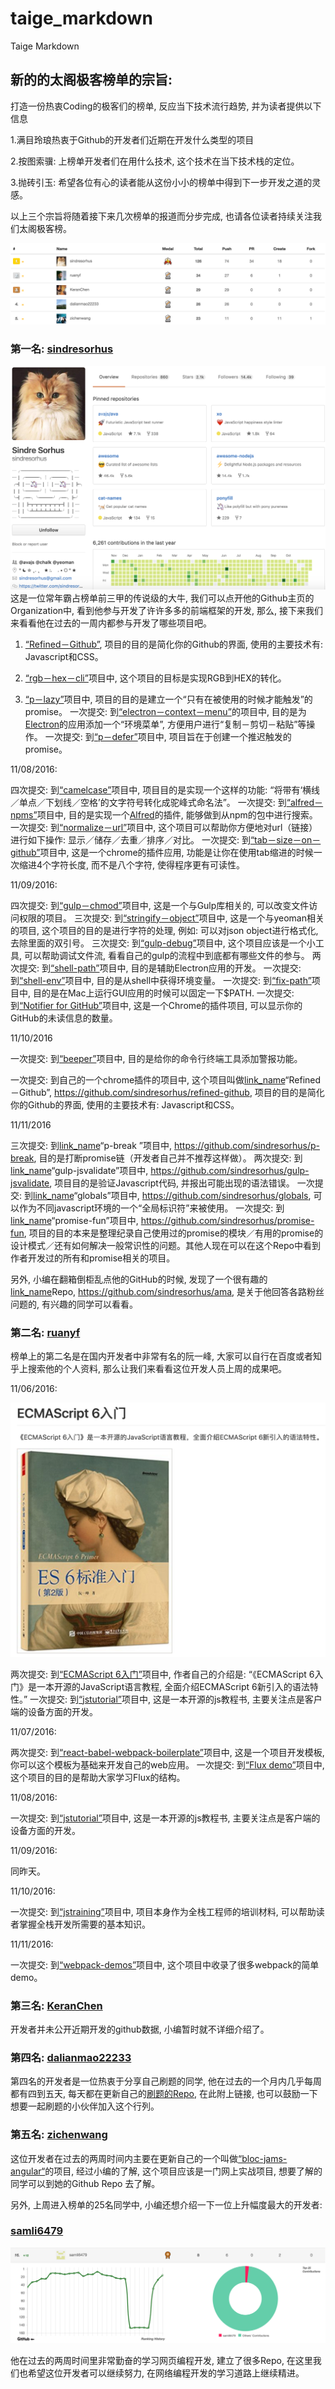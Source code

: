 # taige_markdown
Taige Markdown

## 新的的太阁极客榜单的宗旨:
打造一份热衷Coding的极客们的榜单, 反应当下技术流行趋势, 并为读者提供以下信息

1.满目玲琅热衷于Github的开发者们近期在开发什么类型的项目

2.按图索骥: 上榜单开发者们在用什么技术, 这个技术在当下技术栈的定位。

3.抛砖引玉: 希望各位有心的读者能从这份小小的榜单中得到下一步开发之道的灵感。

以上三个宗旨将随着接下来几次榜单的报道而分步完成, 也请各位读者持续关注我们太阁极客榜。

![total board](taige_image/img/1total.png)

### 第一名: [sindresorhus](https://github.com/sindresorhus)
![sindresorhus](taige_image/img/2sindresorhus.png)
这是一位常年霸占榜单前三甲的传说级的大牛, 我们可以点开他的Github主页的Organization中, 看到他参与开发了许许多多的前端框架的开发, 那么, 接下来我们来看看他在过去的一周内都参与开发了哪些项目吧。

1. [“Refined－Github”](https://github.com/sindresorhus/refined-github), 项目的目的是简化你的Github的界面, 使用的主要技术有: Javascript和CSS。

2. [“rgb－hex－cli”](https://github.com/sindresorhus/rgb-hex-cli)项目中, 这个项目的目标是实现RGB到HEX的转化。

3. [“p－lazy”](https://github.com/sindresorhus/p-lazy)项目中, 项目的目的是建立一个“只有在被使用的时候才能触发”的promise。
一次提交: 到[“electron－context－menu”](https://github.com/sindresorhus/electron-context-menu)的项目中,  目的是为[Electron](http://electron.atom.io/)的应用添加一个“环境菜单”, 方便用户进行“复制－剪切－粘贴”等操作。
一次提交: 到[“p－defer”](https://github.com/sindresorhus/p-defer)项目中, 项目旨在于创建一个推迟触发的promise。

11/08/2016:

四次提交: 到[“camelcase”](https://github.com/sindresorhus/camelcase)项目中,  项目目的是实现一个这样的功能: “将带有‘横线／单点／下划线／空格’的文字符号转化成驼峰式命名法”。
一次提交: 到[“alfred－npms”](https://github.com/sindresorhus/alfred-npms)项目中,  目的是实现一个[Alfred](https://www.alfredapp.com/)的插件, 能够做到从npm的包中进行搜索。
一次提交: 到[“normalize－url”](https://github.com/sindresorhus/normalize-url)项目中, 这个项目可以帮助你方便地对url（链接）进行如下操作: 显示／储存／去重／排序／对比。
一次提交: 到[“tab－size－on－github”](https://github.com/sindresorhus/tab-size-on-github)项目中,  这是一个chrome的插件应用, 功能是让你在使用tab缩进的时候一次缩进4个字符长度, 而不是八个字符, 使得程序更有可读性。

11/09/2016:

四次提交: 到[“gulp－chmod”](https://github.com/sindresorhus/gulp-chmod)项目中,  这是一个与Gulp库相关的, 可以改变文件访问权限的项目。
三次提交: 到[“stringify－object”](https://github.com/yeoman/stringify-object)项目中, 这是一个与yeoman相关的项目, 这个项目的目的是进行字符的处理, 例如: 可以对json object进行格式化, 去除里面的双引号。
三次提交: 到[“gulp-debug”](https://github.com/sindresorhus/gulp-debug)项目中, 这个项目应该是一个小工具, 可以帮助调试文件流, 看看自己的gulp的流程中到底都有哪些文件的参与。
两次提交: 到[“shell-path”](https://github.com/sindresorhus/shell-path)项目中, 目的是辅助Electron应用的开发。
一次提交: 到[“shell-env”](https://github.com/sindresorhus/shell-env)项目中,  目的是从shell中获得环境变量。
一次提交: 到[“fix-path”](https://github.com/sindresorhus/fix-path)项目中,  目的是在Mac上运行GUI应用的时候可以固定一下$PATH.
一次提交: 到[“Notifier for GitHub”](https://github.com/sindresorhus/notifier-for-github-chrome)项目中,  这是一个Chrome的插件项目, 可以显示你的GitHub的未读信息的数量。

11/10/2016

一次提交: 到[“beeper”](https://github.com/sindresorhus/beeper)项目中, 目的是给你的命令行终端工具添加警报功能。

一次提交: 到自己的一个chrome插件的项目中, 这个项目叫做[link_name](url)“Refined－Github”,  https://github.com/sindresorhus/refined-github,  项目的目的是简化你的Github的界面, 使用的主要技术有: Javascript和CSS。

11/11/2016

三次提交: 到[link_name](url)“p-break ”项目中, https://github.com/sindresorhus/p-break, 目的是打断promise链（开发者自己并不推荐这样做）。
两次提交: 到[link_name](url)“gulp-jsvalidate”项目中, https://github.com/sindresorhus/gulp-jsvalidate,  项目目的是验证Javascript代码, 并报出可能出现的语法错误。
一次提交: 到[link_name](url)“globals”项目中, https://github.com/sindresorhus/globals,  可以作为不同javascript环境的一个“全局标识符”来被使用。
一次提交: 到[link_name](url)“promise-fun”项目中, https://github.com/sindresorhus/promise-fun,
项目的目的本来是整理纪录自己使用过的promise的模块／有用的promise的设计模式／还有如何解决一般常识性的问题。其他人现在可以在这个Repo中看到作者开发过的所有和promise相关的项目。

另外, 小编在翻箱倒柜乱点他的GitHub的时候, 发现了一个很有趣的[link_name](url)Repo, https://github.com/sindresorhus/ama,  是关于他回答各路粉丝问题的, 有兴趣的同学可以看看。

### 第二名: [ruanyf](https://github.com/ruanyf)
榜单上的第二名是在国内开发者中非常有名的阮一峰, 大家可以自行在百度或者知乎上搜索他的个人资料, 那么让我们来看看这位开发人员上周的成果吧。

11/06/2016:

![book](taige_image/img/3book.png)

两次提交: 到[“ECMAScript 6入门”](https://github.com/ruanyf/es6tutorial)项目中,  作者自己的介绍是: “《ECMAScript 6入门》是一本开源的JavaScript语言教程, 全面介绍ECMAScript 6新引入的语法特性。”
一次提交: 到[“jstutorial”](https://github.com/ruanyf/jstutorial)项目中, 这是一本开源的js教程书, 主要关注点是客户端的设备方面的开发。

11/07/2016:

两次提交: 到[“react-babel-webpack-boilerplate”](https://github.com/ruanyf/react-babel-webpack-boilerplate)项目中, 这是一个项目开发模板, 你可以这个模板为基础来开发自己的web应用。
一次提交: 到[“Flux demo”](https://github.com/ruanyf/extremely-simple-flux-demo)项目中,  这个项目的目的是帮助大家学习Flux的结构。

11/08/2016:

一次提交: 到[“jstutorial”](https://github.com/ruanyf/jstutorial)项目中, 这是一本开源的js教程书, 主要关注点是客户端的设备方面的开发。


11/09/2016:

同昨天。

11/10/2016:

一次提交: 到[“jstraining”](https://github.com/ruanyf/jstraining)项目中, 项目本身作为全栈工程师的培训材料, 可以帮助读者掌握全栈开发所需要的基本知识。

11/11/2016:

一次提交: 到[“webpack-demos”](https://github.com/ruanyf/webpack-demos)项目中, 这个项目中收录了很多webpack的简单demo。


### 第三名: [KeranChen](https://github.com/KeranChen)

开发者并未公开近期开发的github数据, 小编暂时就不详细介绍了。

### 第四名: [dalianmao22233](https://github.com/dalianmao22233)

第四名的开发者是一位热衷于分享自己刷题的同学, 他在过去的一个月内几乎每周都有四到五天, 每天都在更新自己的[刷题的Repo](https://github.com/dalianmao22233/lintcode), 在此附上链接, 也可以鼓励一下想要一起刷题的小伙伴加入这个行列。

### 第五名: [zichenwang](https://github.com/zichenwang)

这位开发者在过去的两周时间内主要在更新自己的一个叫做[“bloc-jams-angular“](https://github.com/zichenwang/bloc-jams-angular)的项目, 经过小编的了解, 这个项目应该是一门网上实战项目, 想要了解的同学可以到她的Github Repo 去了解。

另外, 上周进入榜单的25名同学中, 小编还想介绍一下一位上升幅度最大的开发者:

### [samli6479](https://github.com/samli6479)

![samli](taige_image/img/4samli.png)

他在过去的两周时间里非常勤奋的学习网页编程开发, 建立了很多Repo, 在这里我们也希望这位开发者可以继续努力, 在网络编程开发的学习道路上继续精进。
